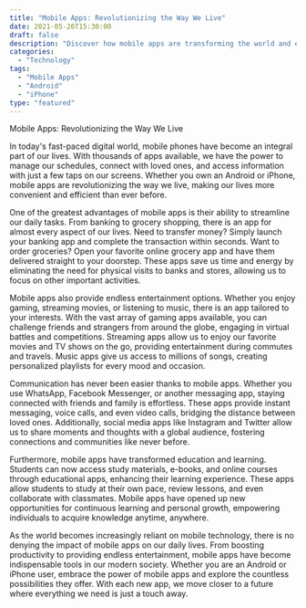 ```yaml
--- 
title: "Mobile Apps: Revolutionizing the Way We Live"
date: 2021-05-26T15:30:00
draft: false
description: "Discover how mobile apps are transforming the world and enhancing our daily lives."
categories: 
  - "Technology"
tags: 
  - "Mobile Apps"
  - "Android"
  - "iPhone"
type: "featured"
---
```


Mobile Apps: Revolutionizing the Way We Live

In today's fast-paced digital world, mobile phones have become an integral part of our lives. With thousands of apps available, we have the power to manage our schedules, connect with loved ones, and access information with just a few taps on our screens. Whether you own an Android or iPhone, mobile apps are revolutionizing the way we live, making our lives more convenient and efficient than ever before.

One of the greatest advantages of mobile apps is their ability to streamline our daily tasks. From banking to grocery shopping, there is an app for almost every aspect of our lives. Need to transfer money? Simply launch your banking app and complete the transaction within seconds. Want to order groceries? Open your favorite online grocery app and have them delivered straight to your doorstep. These apps save us time and energy by eliminating the need for physical visits to banks and stores, allowing us to focus on other important activities.

Mobile apps also provide endless entertainment options. Whether you enjoy gaming, streaming movies, or listening to music, there is an app tailored to your interests. With the vast array of gaming apps available, you can challenge friends and strangers from around the globe, engaging in virtual battles and competitions. Streaming apps allow us to enjoy our favorite movies and TV shows on the go, providing entertainment during commutes and travels. Music apps give us access to millions of songs, creating personalized playlists for every mood and occasion.

Communication has never been easier thanks to mobile apps. Whether you use WhatsApp, Facebook Messenger, or another messaging app, staying connected with friends and family is effortless. These apps provide instant messaging, voice calls, and even video calls, bridging the distance between loved ones. Additionally, social media apps like Instagram and Twitter allow us to share moments and thoughts with a global audience, fostering connections and communities like never before.

Furthermore, mobile apps have transformed education and learning. Students can now access study materials, e-books, and online courses through educational apps, enhancing their learning experience. These apps allow students to study at their own pace, review lessons, and even collaborate with classmates. Mobile apps have opened up new opportunities for continuous learning and personal growth, empowering individuals to acquire knowledge anytime, anywhere.

As the world becomes increasingly reliant on mobile technology, there is no denying the impact of mobile apps on our daily lives. From boosting productivity to providing endless entertainment, mobile apps have become indispensable tools in our modern society. Whether you are an Android or iPhone user, embrace the power of mobile apps and explore the countless possibilities they offer. With each new app, we move closer to a future where everything we need is just a touch away.
